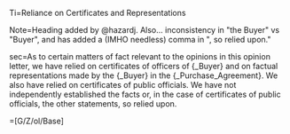 Ti=Reliance on Certificates and Representations

Note=Heading added by @hazardj.  Also... inconsistency in "the Buyer" vs "Buyer", and has added a (IMHO needless) comma in ", so relied upon."

sec=As to certain matters of fact relevant to the opinions in this opinion letter, we have relied on certificates of officers of {_Buyer} and on factual representations made by the {_Buyer} in the {_Purchase_Agreement}.  We also have relied on certificates of public officials.  We have not independently established the facts or, in the case of certificates of public officials, the other statements, so relied upon.

=[G/Z/ol/Base]
